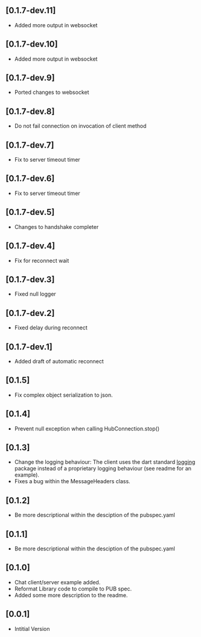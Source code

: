 ## [0.1.7-dev.11]
* Added more output in websocket

## [0.1.7-dev.10]
* Added more output in websocket

## [0.1.7-dev.9]
* Ported changes to websocket

## [0.1.7-dev.8]
* Do not fail connection on invocation of client method

## [0.1.7-dev.7]
* Fix to server timeout timer

## [0.1.7-dev.6]
* Fix to server timeout timer

## [0.1.7-dev.5]
* Changes to handshake completer

## [0.1.7-dev.4]
* Fix for reconnect wait

## [0.1.7-dev.3]
* Fixed null logger

## [0.1.7-dev.2]
* Fixed delay during reconnect

## [0.1.7-dev.1]
* Added draft of automatic reconnect

## [0.1.5]
* Fix complex object serialization to json.

## [0.1.4]
* Prevent null exception when calling HubConnection.stop()

## [0.1.3]
* Change the logging behaviour: The client uses the dart standard [logging](https://pub.dartlang.org/packages/logging) package instead of a proprietary logging behaviour (see readme for an example).
* Fixes a bug within the MessageHeaders class.

## [0.1.2]

* Be more descriptional within the desciption of the pubspec.yaml

## [0.1.1]

* Be more descriptional within the desciption of the pubspec.yaml

## [0.1.0]

* Chat client/server example added.
* Reformat Library code to compile to PUB spec.
* Added some more description to the readme.

## [0.0.1]

* Intitial Version
